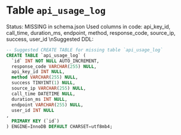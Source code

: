 ﻿# Table `api_usage_log`
Status: MISSING in schema.json
Used columns in code: api_key_id, call_time, duration_ms, endpoint, method, response_code, source_ip, success, user_id
\nSuggested DDL:
```sql
-- Suggested CREATE TABLE for missing table `api_usage_log`
CREATE TABLE `api_usage_log` (
  `id` INT NOT NULL AUTO_INCREMENT,
  response_code VARCHAR(255) NULL,
  api_key_id INT NULL,
  method VARCHAR(255) NULL,
  success TINYINT(1) NULL,
  source_ip VARCHAR(255) NULL,
  call_time DATETIME NULL,
  duration_ms INT NULL,
  endpoint VARCHAR(255) NULL,
  user_id INT NULL
,
  PRIMARY KEY (`id`)
) ENGINE=InnoDB DEFAULT CHARSET=utf8mb4;
```
